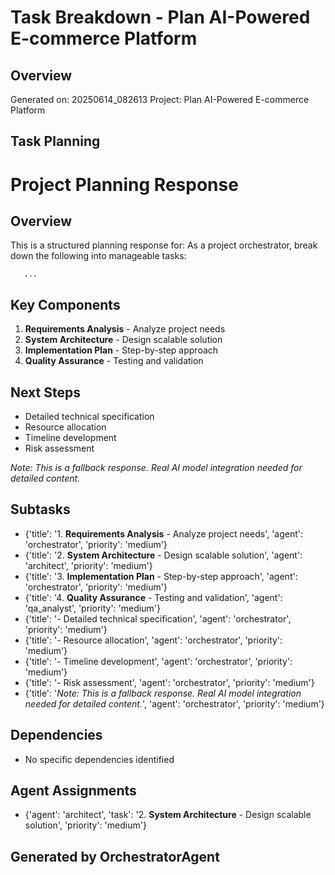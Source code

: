 # Task Breakdown - Plan AI-Powered E-commerce Platform

## Overview
Generated on: 20250614_082613
Project: Plan AI-Powered E-commerce Platform

## Task Planning
# Project Planning Response

## Overview
This is a structured planning response for: 
        As a project orchestrator, break down the following into manageable tasks:
        
       ...

## Key Components
1. **Requirements Analysis** - Analyze project needs
2. **System Architecture** - Design scalable solution
3. **Implementation Plan** - Step-by-step approach
4. **Quality Assurance** - Testing and validation

## Next Steps
- Detailed technical specification
- Resource allocation
- Timeline development
- Risk assessment

*Note: This is a fallback response. Real AI model integration needed for detailed content.*

## Subtasks
- {'title': '1. **Requirements Analysis** - Analyze project needs', 'agent': 'orchestrator', 'priority': 'medium'}
- {'title': '2. **System Architecture** - Design scalable solution', 'agent': 'architect', 'priority': 'medium'}
- {'title': '3. **Implementation Plan** - Step-by-step approach', 'agent': 'orchestrator', 'priority': 'medium'}
- {'title': '4. **Quality Assurance** - Testing and validation', 'agent': 'qa_analyst', 'priority': 'medium'}
- {'title': '- Detailed technical specification', 'agent': 'orchestrator', 'priority': 'medium'}
- {'title': '- Resource allocation', 'agent': 'orchestrator', 'priority': 'medium'}
- {'title': '- Timeline development', 'agent': 'orchestrator', 'priority': 'medium'}
- {'title': '- Risk assessment', 'agent': 'orchestrator', 'priority': 'medium'}
- {'title': '*Note: This is a fallback response. Real AI model integration needed for detailed content.*', 'agent': 'orchestrator', 'priority': 'medium'}

## Dependencies
- No specific dependencies identified

## Agent Assignments
- {'agent': 'architect', 'task': '2. **System Architecture** - Design scalable solution', 'priority': 'medium'}

## Generated by OrchestratorAgent
